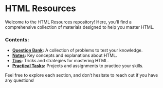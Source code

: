 # HTML Resources

Welcome to the HTML Resources repository! Here, you'll find a comprehensive collection of materials designed to help you master HTML.

### Contents:
- **[Question Bank](Question_Bank.md):** A collection of problems to test your knowledge.
- **[Notes](Notes.md):** Key concepts and explanations about HTML.
- **[Tips](Tips.md):** Tricks and strategies for mastering HTML.
- **[Practical Tasks](Practical_Tasks.md):** Projects and assignments to practice your skills.

Feel free to explore each section, and don’t hesitate to reach out if you have any questions!
